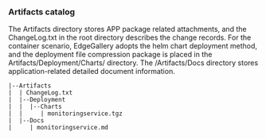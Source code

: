 ### Artifacts catalog
The Artifacts directory stores APP package related attachments, and the ChangeLog.txt in the root directory describes the change records.
For the container scenario, EdgeGallery adopts the helm chart deployment method, and the deployment file compression package is placed in the Artifacts/Deployment/Charts/ directory.
The /Artifacts/Docs directory stores application-related detailed document information.

    |--Artifacts
    |  | ChangeLog.txt
    |  |--Deployment
    |  |  |--Charts
    |  |     | monitoringservice.tgz
    |  |--Docs
    |     | monitoringservice.md